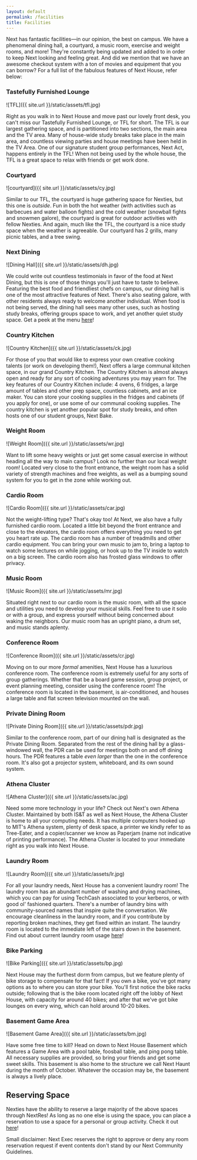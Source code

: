 ```yaml
---
layout: default
permalink: /facilities
title: Facilities
---
```




Next has fantastic facilities—in our opinion, the best on campus. We have a phenomenal dining hall, a courtyard, a music room, exercise and weight rooms, and more! They're constantly being updated and added to in order to keep Next looking and feeling great. And did we mention that we have an awesome checkout system with a ton of movies and equipment that you can borrow? For a full list of the fabulous features of Next House, refer below:

### Tastefully Furnished Lounge

![TFL]({{ site.url }}/static/assets/tfl.jpg)

Right as you walk in to Next House and move past our lovely front desk, you can't miss our Tastefully Furnished Lounge, or TFL for short.
The TFL is our largest gathering space, and is partitioned into two sections, the main area and the TV area. Many of house-wide study breaks take place in the main area, and countless viewing parties and house meetings have been held in the TV Area. One of our signature student group performances, Next Act, happens entirely in the TFL! When not being used by the whole house, the TFL is a great space to relax with friends or get work done.

### Courtyard

![courtyard]({{ site.url }}/static/assets/cy.jpg)

Similar to our TFL, the courtyard is huge gathering space for Nexties, but this one is _outside_. Fun in both the hot weather (with activities such as
              barbecues and water balloon fights) and the cold weather (snowball fights and snowmen galore), the courtyard is great for outdoor activities with fellow Nexties. And again,
              much like the TFL, the courtyard is a nice study space when the weather is agreeable. Our courtyard has 2 grills, many picnic tables, and a tree swing.

### Next Dining

![Dining Hall]({{ site.url }}/static/assets/dh.jpg)

We could write out countless testimonials in favor of the food at Next Dining, but this is one of those things you'll just have to taste to believe. Featuring
            the best food and friendliest chefs on campus, our dining hall is one of the most attractive features of Next. There's also seating galore, with other residents always
            ready to welcome another individual. When food is not being served, the dining hall sees many other uses, such as hosting study breaks, offering groups space to work, and
            yet another quiet study space. Get a peek at the menu [here][menu]!

### Country Kitchen

![Country Kitchen]({{ site.url }}/static/assets/ck.jpg)

For those of you that would like to express your own creative cooking talents (or work on developing them!), Next offers a large communal kitchen space, in our grand
            Country Kitchen. The Country Kitchen is almost always open and ready for any sort of cooking adventures you may yearn for. The key features of our Country Kitchen include:
            4 ovens, 6 fridges, a large amount of tables and other prep space, countless cabinets, and an ice maker. You can store your cooking supplies in the fridges and cabinets (if you apply for one), or use
            some of our communal cooking supplies. The country kitchen is yet another popular spot for study breaks, and often hosts one of our student groups, Next Bake.

### Weight Room

![Weight Room]({{ site.url }}/static/assets/wr.jpg)

Want to lift some heavy weights or just get some casual exercise in without heading all the way to main campus? Look no further than our local weight room! Located very close
            to the front entrance, the weight room has a solid variety of strength machines and free weights, as well as a bumping sound system for you to get in the zone while working out.

### Cardio Room

![Cardio Room]({{ site.url }}/static/assets/car.jpg)

Not the weight-lifting type? That's okay too! At Next, we also have a fully furnished cardio room. Located a little bit beyond the front entrance and close to the elevators,
            the cardio room offers everything you need to get you heart rate up. The cardio room has a number of treadmills and other cardio equipment. You can bring your own music to jam to,
            bring a laptop to watch some lectures on while jogging, or hook up to the TV inside to watch on a big screen. The cardio room also has frosted glass windows to offer privacy.

### Music Room

![Music Room]({{ site.url }}/static/assets/mr.jpg)

Situated right next to our cardio room is the music room, with all the space and utilities you need to develop your musical skills.  Feel free to use it solo or with a group, and express yourself without being concerned about waking the neighbors.
            Our music room has an upright piano, a drum set, and music stands aplenty.

### Conference Room

![Conference Room]({{ site.url }}/static/assets/cr.jpg)

Moving on to our more _formal_ amenities, Next House has a luxurious conference room. The conference room is extremely useful for any sorts of group gatherings. Whether that be a board game session,
            group project, or event planning meeting, consider using the conference room! The conference room is located in the basement, is air-conditioned, and houses a large table and flat screen television mounted on the wall.

### Private Dining Room

![Private Dining Room]({{ site.url }}/static/assets/pdr.jpg)

Similar to the conference room, part of our dining hall is designated as the Private Dining Room. Separated from the rest of the dining hall by a glass-windowed wall, the PDR can be used for meetings both on and off dining hours.
            The PDR features a table _even larger_ than the one in the conference room. It's also got a projector system, whiteboard, and its own sound system.

### Athena Cluster

![Athena Cluster]({{ site.url }}/static/assets/ac.jpg)

Need some more technology in your life? Check out Next's own Athena Cluster. Maintained by both IS&T as well as Next House, the Athena Cluster is home to all your computing needs.
            It has multiple computers hooked up to MIT's Athena system, plenty of desk space, a printer we kindly refer to as Tree-Eater, and a copier/scanner we know as Paperjam (name not indicative of printing performance). The Athena
            Cluster is located to your immediate right as you walk into Next House.

### Laundry Room

![Laundry Room]({{ site.url }}/static/assets/lr.jpg)

For all your laundry needs, Next House has a convenient laundry room! The laundry room has an abundant number of washing and drying machines, which you can pay for using TechCash associated to your
            kerberos, or with good ol' fashioned quarters. There's a number of laundry bins with community-sourced names that inspire quite the conversation. We encourage cleanliness in the laundry room, and if you contribute
            by reporting broken machines, they get fixed within an instant. The laundry room is located to the immediate left of the stairs down in the basement. Find out about current laundry room usage [here][laundry]!

### Bike Parking

![Bike Parking]({{ site.url }}/static/assets/bp.jpg)

Next House may the furthest dorm from campus, but we feature plenty of bike storage to compensate for that fact! If you own a bike, you've got many options as to where you can store your bike. You'll first notice the
            bike racks outside; following that is the bike room located right off the lobby of Next House, with capacity for around 40 bikes; and after that we've got bike lounges on every wing, which can hold around 10-20 bikes.

### Basement Game Area

![Basement Game Area]({{ site.url }}/static/assets/bm.jpg)

Have some free time to kill? Head on down to Next House Basement which features a Game Area with a pool table, foosball table, and ping pong table. All necessary supplies are provided,
            so bring your friends and get some sweet skills. This basement is also home to the structure we call Next Haunt during the month of October. Whatever the occasion may be, the basement
            is always a lively place.

## Reserving Space

Nexties have the ability to reserve a large majority of the above spaces through NextRes! As long as no one else is using the space, you can place a reservation to use a space for a personal
        or group activity. Check it out [here][nextres]!

<smaller>Small disclaimer: Next Exec reserves the right to approve or deny any room reservation request if event contents don't stand by our Next Community Guidelines.</smaller>

[menu]: http://mit.cafebonappetit.com/cafe/next/
[laundry]: http://classic.laundryview.com/laundry_room.php?lr=1364812
[nextres]: http://nextres.mit.edu/login
